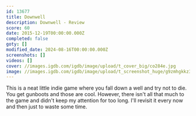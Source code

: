 ```yaml
---
id: 13677
title: Downwell
description: Downwell - Review
score: 60
date: 2015-12-19T00:00:00.000Z
completed: false
goty: []
modified_date: 2024-08-16T00:00:00.000Z
screenshots: []
videos: []
cover: //images.igdb.com/igdb/image/upload/t_cover_big/co284e.jpg
image: //images.igdb.com/igdb/image/upload/t_screenshot_huge/g9zmhgkkz3lx0emhfld0.jpg
---
```

This is a neat little indie game where you fall down a well and try not to die. You get gunboots and those are cool. However, there isn't all that much to the game and didn't keep my attention for too long. I'll revisit it every now and then just to waste some time.